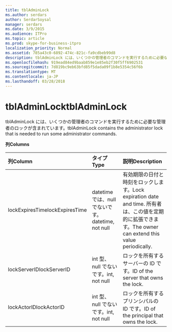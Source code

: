 ```yaml
---
title: tblAdminLock
ms.author: serdars
author: SerdarSoysal
manager: serdars
ms.date: 3/9/2015
ms.audience: ITPro
ms.topic: article
ms.prod: skype-for-business-itpro
localization_priority: Normal
ms.assetid: 785a43c0-6892-474c-821c-fa9cdbeb99d8
description: tblAdminLock には、いくつかの管理者のコマンドを実行するために必要な管理者のロックが含まれています。
ms.openlocfilehash: 919ead84ed9baab859e1e85eb2f30f5ff6902531
ms.sourcegitcommit: 7d819bc9eb63bfd85f5dada09f1b8e5354c56f6b
ms.translationtype: MT
ms.contentlocale: ja-JP
ms.lasthandoff: 03/28/2018
---
```

# <a name="tbladminlock"></a><span data-ttu-id="23a1b-103">tblAdminLock</span><span class="sxs-lookup"><span data-stu-id="23a1b-103">tblAdminLock</span></span>
 
<span data-ttu-id="23a1b-104">tblAdminLock には、いくつかの管理者のコマンドを実行するために必要な管理者のロックが含まれています。</span><span class="sxs-lookup"><span data-stu-id="23a1b-104">tblAdminLock contains the administrator lock that is needed to run some administrator commands.</span></span>
  
<span data-ttu-id="23a1b-105">**列**</span><span class="sxs-lookup"><span data-stu-id="23a1b-105">**Columns**</span></span>

|<span data-ttu-id="23a1b-106">**列**</span><span class="sxs-lookup"><span data-stu-id="23a1b-106">**Column**</span></span>|<span data-ttu-id="23a1b-107">**タイプ**</span><span class="sxs-lookup"><span data-stu-id="23a1b-107">**Type**</span></span>|<span data-ttu-id="23a1b-108">**説明**</span><span class="sxs-lookup"><span data-stu-id="23a1b-108">**Description**</span></span>|
|:-----|:-----|:-----|
|<span data-ttu-id="23a1b-109">lockExpiresTime</span><span class="sxs-lookup"><span data-stu-id="23a1b-109">lockExpiresTime</span></span>  <br/> |<span data-ttu-id="23a1b-110">datetime では、null でないです。</span><span class="sxs-lookup"><span data-stu-id="23a1b-110">datetime, not null</span></span>  <br/> |<span data-ttu-id="23a1b-111">有効期限の日付と時刻をロックします。</span><span class="sxs-lookup"><span data-stu-id="23a1b-111">Lock expiration date and time.</span></span> <span data-ttu-id="23a1b-112">所有者は、この値を定期的に拡張できます。</span><span class="sxs-lookup"><span data-stu-id="23a1b-112">The owner can extend this value periodically.</span></span>  <br/> |
|<span data-ttu-id="23a1b-113">lockServerID</span><span class="sxs-lookup"><span data-stu-id="23a1b-113">lockServerID</span></span>  <br/> |<span data-ttu-id="23a1b-114">int 型、null でないです。</span><span class="sxs-lookup"><span data-stu-id="23a1b-114">int, not null</span></span>  <br/> |<span data-ttu-id="23a1b-115">ロックを所有するサーバーの ID です。</span><span class="sxs-lookup"><span data-stu-id="23a1b-115">ID of the server that owns the lock.</span></span>  <br/> |
|<span data-ttu-id="23a1b-116">lockActorID</span><span class="sxs-lookup"><span data-stu-id="23a1b-116">lockActorID</span></span>  <br/> |<span data-ttu-id="23a1b-117">int 型、null でないです。</span><span class="sxs-lookup"><span data-stu-id="23a1b-117">int, not null</span></span>  <br/> |<span data-ttu-id="23a1b-118">ロックを所有するプリンシパルの ID です。</span><span class="sxs-lookup"><span data-stu-id="23a1b-118">ID of the principal that owns the lock.</span></span>  <br/> |
   

